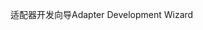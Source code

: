 <span data-ttu-id="78b30-101">适配器开发向导</span><span class="sxs-lookup"><span data-stu-id="78b30-101">Adapter Development Wizard</span></span>